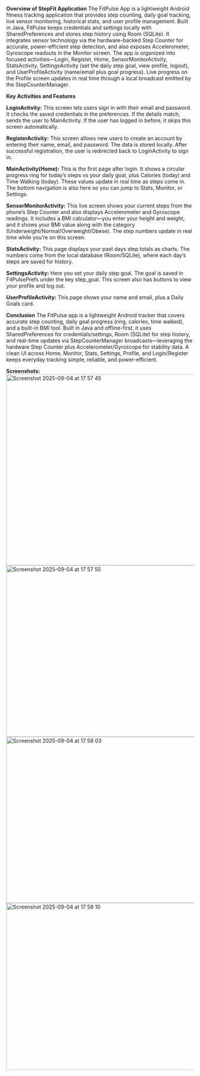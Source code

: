 **Overview of StepFit Application**
The FitPulse App is a lightweight Android fitness tracking application that provides step counting, daily goal tracking, live sensor monitoring, historical stats, and user profile management. Built in Java, FitPulse keeps credentials and settings locally with SharedPreferences and stores step history using Room (SQLite). It integrates sensor technology via the hardware-backed Step Counter for accurate, power-efficient step detection, and also exposes Accelerometer, Gyroscope readouts in the Monitor screen. The app is organized into focused activities—Login, Register, Home, SensorMonitorActivity, StatsActivity, SettingsActivity (set the daily step goal, view profile, logout), and UserProfileActivity (name/email plus goal progress). Live progress on the Profile screen updates in real time through a local broadcast emitted by the StepCounterManager.

**Key Activities and Features**

**LoginActivity:**
This screen lets users sign in with their email and password. It checks the saved credentials in the preferences. If the details match, sends the user to MainActivity. If the user has logged in before, it skips this screen automatically.

**RegisterActivity:**
This screen allows new users to create an account by entering their name, email, and password. The data is stored locally. After successful registration, the user is redirected back to LoginActivity to sign in.

**MainActivity(Home):**
This is the first page after login. It shows a circular progress ring for today’s steps vs your daily goal, plus Calories (today) and Time Walking (today). These values update in real time as steps come in. The bottom navigation is also here so you can jump to Stats, Monitor, or Settings.

**SensorMonitorActivity:**
This live screen shows your current steps from the phone’s Step Counter and also displays Accelerometer and Gyroscope readings. It includes a BMI calculator—you enter your height and weight, and it shows your BMI value along with the category (Underweight/Normal/Overweight/Obese). The step numbers update in real time while you’re on this screen.

**StatsActivity:**
This page displays your past days step totals as charts. The numbers come from the local database (Room/SQLite), where each day’s steps are saved for history.

**SettingsActivity:**
Here you set your daily step goal. The goal is saved in FitPulsePrefs under the key step_goal. This screen also has buttons to view your profile and log out.

**UserProfileActivity:**
This page shows your name and email, plus a Daily Goals card.

**Conclusion**
The FitPulse app is a lightweight Android tracker that covers accurate step counting, daily goal progress (ring, calories, time walked), and a built-in BMI tool. Built in Java and offline-first, it uses SharedPreferences for credentials/settings, Room (SQLite) for step history, and real-time updates via StepCounterManager broadcasts—leveraging the hardware Step Counter plus Accelerometer/Gyroscope for stability data. A clean UI across Home, Monitor, Stats, Settings, Profile, and Login/Register keeps everyday tracking simple, reliable, and power-efficient.


**Screenshots:**
<img width="587" height="513" alt="Screenshot 2025-09-04 at 17 57 45" src="https://github.com/user-attachments/assets/e1ab5fa6-7ea2-4a0f-ac05-94ed9b72dd88" />
<img width="579" height="460" alt="Screenshot 2025-09-04 at 17 57 55" src="https://github.com/user-attachments/assets/3cacdd38-1cc3-44c9-9b22-dfc46366c5e2" />
<img width="577" height="446" alt="Screenshot 2025-09-04 at 17 58 03" src="https://github.com/user-attachments/assets/5141d7d1-59b6-4f26-aacf-0c5545c137b3" />
<img width="573" height="448" alt="Screenshot 2025-09-04 at 17 58 10" src="https://github.com/user-attachments/assets/68adfb5d-a87f-4bc1-a32e-f28d5c1c431b" />
